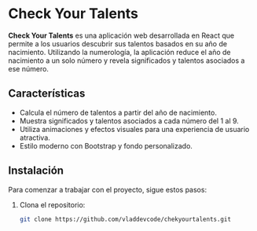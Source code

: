 # Check Your Talents

**Check Your Talents** es una aplicación web desarrollada en React que permite a los usuarios descubrir sus talentos basados en su año de nacimiento. Utilizando la numerología, la aplicación reduce el año de nacimiento a un solo número y revela significados y talentos asociados a ese número.

## Características

- Calcula el número de talentos a partir del año de nacimiento.
- Muestra significados y talentos asociados a cada número del 1 al 9.
- Utiliza animaciones y efectos visuales para una experiencia de usuario atractiva.
- Estilo moderno con Bootstrap y fondo personalizado.

## Instalación

Para comenzar a trabajar con el proyecto, sigue estos pasos:

1. Clona el repositorio:

   ```bash
   git clone https://github.com/vladdevcode/chekyourtalents.git
